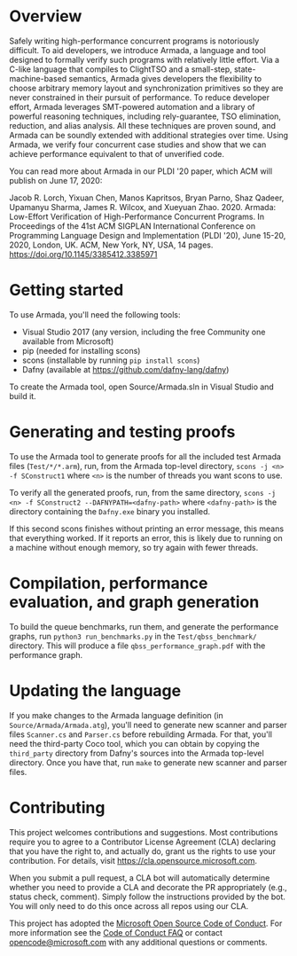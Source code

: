 # Overview

Safely writing high-performance concurrent programs is notoriously difficult. To aid developers, we
introduce Armada, a language and tool designed to formally verify such programs with relatively
little effort. Via a C-like language that compiles to ClightTSO and a small-step,
state-machine-based semantics, Armada gives developers the flexibility to choose arbitrary memory
layout and synchronization primitives so they are never constrained in their pursuit of
performance. To reduce developer effort, Armada leverages SMT-powered automation and a library of
powerful reasoning techniques, including rely-guarantee, TSO elimination, reduction, and alias
analysis. All these techniques are proven sound, and Armada can be soundly extended with additional
strategies over time. Using Armada, we verify four concurrent case studies and show that we can
achieve performance equivalent to that of unverified code.

You can read more about Armada in our PLDI '20 paper, which ACM will publish on June 17, 2020:

Jacob R. Lorch, Yixuan Chen, Manos Kapritsos, Bryan Parno, Shaz Qadeer, Upamanyu Sharma, James
R. Wilcox, and Xueyuan Zhao. 2020. Armada: Low-Effort Verification of High-Performance Concurrent
Programs. In Proceedings of the 41st ACM SIGPLAN International Conference on Programming Language
Design and Implementation (PLDI '20), June 15-20, 2020, London, UK. ACM, New York, NY, USA, 14
pages. https://doi.org/10.1145/3385412.3385971


# Getting started

To use Armada, you'll need the following tools:

  * Visual Studio 2017 (any version, including the free Community one available from Microsoft)
  * pip (needed for installing scons)
  * scons (installable by running `pip install scons`)
  * Dafny (available at https://github.com/dafny-lang/dafny)

To create the Armada tool, open Source/Armada.sln in Visual Studio and build it.


# Generating and testing proofs

To use the Armada tool to generate proofs for all the included test Armada files (`Test/*/*.arm`),
run, from the Armada top-level directory, `scons -j <n> -f SConstruct1` where `<n>` is the number of
threads you want scons to use.

To verify all the generated proofs, run, from the same directory, `scons -j <n> -f SConstruct2
--DAFNYPATH=<dafny-path>` where `<dafny-path>` is the directory containing the `Dafny.exe` binary you
installed.

If this second scons finishes without printing an error message, this means that everything worked.
If it reports an error, this is likely due to running on a machine without enough memory, so try
again with fewer threads.


# Compilation, performance evaluation, and graph generation

To build the queue benchmarks, run them, and generate the performance graphs, run `python3
run_benchmarks.py` in the `Test/qbss_benchmark/` directory. This will produce a file
`qbss_performance_graph.pdf` with the performance graph.


# Updating the language

If you make changes to the Armada language definition (in `Source/Armada/Armada.atg`), you'll need
to generate new scanner and parser files `Scanner.cs` and `Parser.cs` before rebuilding Armada.  For
that, you'll need the third-party Coco tool, which you can obtain by copying the `third_party`
directory from Dafny's sources into the Armada top-level directory.  Once you have that, run `make`
to generate new scanner and parser files.


# Contributing

This project welcomes contributions and suggestions.  Most contributions require you to agree to a
Contributor License Agreement (CLA) declaring that you have the right to, and actually do, grant us
the rights to use your contribution. For details, visit https://cla.opensource.microsoft.com.

When you submit a pull request, a CLA bot will automatically determine whether you need to provide
a CLA and decorate the PR appropriately (e.g., status check, comment). Simply follow the instructions
provided by the bot. You will only need to do this once across all repos using our CLA.

This project has adopted the [Microsoft Open Source Code of Conduct](https://opensource.microsoft.com/codeofconduct/).
For more information see the [Code of Conduct FAQ](https://opensource.microsoft.com/codeofconduct/faq/) or
contact [opencode@microsoft.com](mailto:opencode@microsoft.com) with any additional questions or comments.
